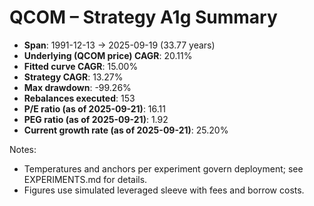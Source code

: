 # QCOM – Strategy A1g Summary

- **Span**: 1991-12-13 → 2025-09-19 (33.77 years)
- **Underlying (QCOM price) CAGR**: 20.11%
- **Fitted curve CAGR**: 15.00%
- **Strategy CAGR**: 13.27%
- **Max drawdown**: -99.26%
- **Rebalances executed**: 153
- **P/E ratio (as of 2025-09-21)**: 16.11
- **PEG ratio (as of 2025-09-21)**: 1.92
- **Current growth rate (as of 2025-09-21)**: 25.20%

Notes:

- Temperatures and anchors per experiment govern deployment; see EXPERIMENTS.md for details.
- Figures use simulated leveraged sleeve with fees and borrow costs.

